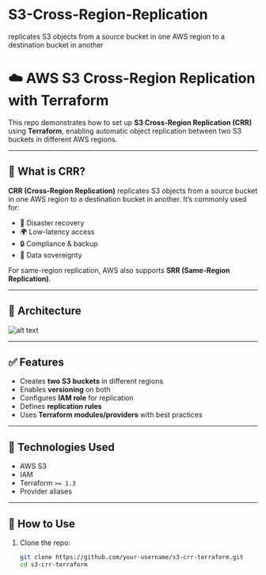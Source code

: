# S3-Cross-Region-Replication
replicates S3 objects from a source bucket in one AWS region to a destination bucket in another
# ☁️ AWS S3 Cross-Region Replication with Terraform

This repo demonstrates how to set up **S3 Cross-Region Replication (CRR)** using **Terraform**, enabling automatic object replication between two S3 buckets in different AWS regions.

---

## 📌 What is CRR?

**CRR (Cross-Region Replication)** replicates S3 objects from a source bucket in one AWS region to a destination bucket in another. It’s commonly used for:

- 🔁 Disaster recovery  
- 🌍 Low-latency access  
- 🔒 Compliance & backup  
- 🎯 Data sovereignty

For same-region replication, AWS also supports **SRR (Same-Region Replication)**.

---

## 🧱 Architecture

![alt text](image.png)


---

## ✅ Features

- Creates **two S3 buckets** in different regions
- Enables **versioning** on both
- Configures **IAM role** for replication
- Defines **replication rules**
- Uses **Terraform modules/providers** with best practices

---

## 🧩 Technologies Used

- AWS S3
- IAM
- Terraform `>= 1.3`
- Provider aliases

---

## 🚀 How to Use

1. Clone the repo:
   ```bash
   git clone https://github.com/your-username/s3-crr-terraform.git
   cd s3-crr-terraform
